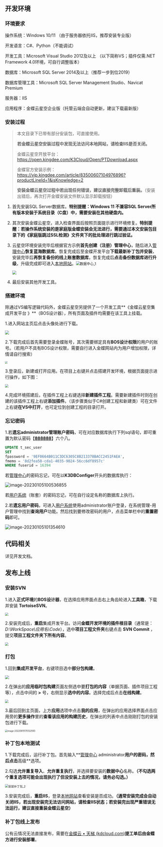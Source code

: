 ## 开发环境

### 环境要求

操作系统：Windows 10/11 （由于服务器依托IIS，推荐安装专业版）

开发语言：C#、Python（不能调试）

开发工具：Microsoft Visual Studio 2012及以上 （以下简称VS；插件仅需.NET Framework 4.0环境，可自行调整版本）

数据库：Microsoft SQL Server 2014及以上（推荐一步到位2019）

数据库管理工具：Microsoft SQL Server Management Studio、Navicat Premium

服务器：IIS

应用程序：金蝶云星空企业版（托管云端会自动更新，建议下载最新版）

### 安装过程

> 本文目录下已带有部分安装包，可直接使用。
>
> **若金蝶云星空安装过程中发现无法访问本地网站，请检查IIS是否关闭。**
>
> 金蝶云星空开放平台：https://open.kingdee.com/K3Cloud/Open/PTDownload.aspx
>
> 金蝶官方安装示例：https://vip.kingdee.com/article/83500607104976896?productLineId=1&isKnowledge=2
>
> **安装金蝶云星空过程中若出现任何错误，建议直接完整卸载后重装。**（安装出错后，再次打开金蝶安装文件默认显示卸载按钮）

1. 首先安装SQL Server数据库。**特别提醒：Windows 11 不兼容SQL Server所有版本安装于系统目录（C盘）中，需要安装在其他硬盘内。**

2. 其次安装金蝶云星空，进入检查界面后按照页面提示进行环境修复。**特别提醒：若操作系统安装的是家庭版金蝶安装会无法进行，需要通过本文安装包目录下的《家庭版跳过SSL检测》文件夹下的批处理进行跳过验证。**

3. 云星空环境安装完毕后根据官方示例**首先创建（注册）管理中心**，随后进入[管理中心](http://localhost:8000/)**恢复蓝海数据库**。恢复完成后至金蝶开发平台**下载最新补丁包并安装**，安装完毕后**再恢复备份的线上账套数据库**，恢复完成后**点击备份数据库进行升级**，升级完成即可进入[本地网站](http://localhost/K3Cloud)。<img src="操作说明书.assets/数据中心_1.png" alt="数据中心_1" style="zoom:80%;" />

   <img src="操作说明书.assets/数据中心_2.png" style="zoom: 80%;" />

4. 最后安装其他开发工具。

### 搭建环境

除通过VS编写逻辑代码外，金蝶云星空另提供了一个开发工具**《金蝶云星空集成开发平台 》**（BOS设计器），所有页面及插件均需要在该工具上挂载。

1.进入网站主页后点击头像处进行下载。

<img src="操作说明书.assets/搭建开发平台.png" style="zoom:80%;" />

2.下载完成后首先需要登录金蝶账号，其次需要绑定具有**BOS设计权限**的用户的账号。（若用户不具有BOS设计权限，需要自行进入金蝶网站内为用户增加权限，详情请自行搜索）

<img src="操作说明书.assets/搭建开发平台_2.png" style="zoom: 50%;" />

3.登录后，新建或打开应用。在项目上右键并点击搭建开发环境，根据页面提示进行操作，如下图：

<img src="操作说明书.assets/搭建开发平台_3.png" style="zoom: 67%;" />

4.完成环境搭建后，在插件工程上右键选择**新建插件工程**。需要新建插件时则在创建的该插件工程上右键**添加插件**。（该步骤类似于C#创建工程和新建类）可在文件上右键**在VS中打开**，也可定位到创建工程的目录打开。

### 忘记密码

1.若**遗忘administrator管理账户密码**，可在对应数据库执行下列sql语句，即可重置为默认密码【**<u>888888</u>**】六个八。

```sql
UPDATE t_sec_user
SET
fpassword = '9EF0664B011C3DC6305C8B213378BACC2451FAEA',
fmemo = '8d2fea58-cda1-4035-9024-56cc6df8957c'
WHERE fuserid = 16394
```

若[管理中心](http://localhost:8000/)的密码忘记，可在以**K3DBConfiger**开头的数据库执行：

![image-20230105100536855](操作说明书.assets/image-20230105100536855.png)

若[用户系统](http://localhost/K3Cloud)（账套）的密码忘记，可在自行设定名称的数据库上执行。

2.若**遗忘用户密码**，可进入[用户系统](http://localhost/K3Cloud)使用administrator账户登录，在系统管理-用户管理中找到**查询用户**功能。然后找到要修改密码的用户，点击菜单栏中的**重置密码**即可。

![image-20230105101354610](操作说明书.assets/image-20230105101354610.png)

## 代码相关

详见开发文档。

## 发布上线

### 安装SVN

1.进入**正式环境**的**BOS设计器**，在选择应用界面点击右上角齿轮进入**工具箱**，下载并安装 **TortoiseSVN**。

<img src="操作说明书.assets/发布_1.png" style="zoom: 67%;" />

2.安装完成后，**重启**集成开发平台。访问**金蝶开发环境的插件根目录**（通常是：*D:\WorkSpace\应用名\\Code*），选中**项目工程文件夹**右键点击 **SVN Commit** ，提交**项目工程文件夹下所有内容**。

<img src="操作说明书.assets/发布_2.png" style="zoom: 67%;" />

### 打包

1.回到**集成开发平台**，右键项目选中**部分包构建**。

<img src="操作说明书.assets/包构建.png" style="zoom:80%;" />

2.在弹出的**应用临时包构建**页面左侧选中要**打包的内容**（单据页面、插件项目工程等），点击中间的 **>** 号，右侧显示**选中的内容**。选择完成后点击**在线构建**。

<img src="操作说明书.assets/包构建_2.png" style="zoom: 67%;" />

3.最后回到主页面，上方**应用**选项中点击**我的应用**，在弹出的应用选择界面点击应用旁的**更多操作**里的**查看该应用的构建历史**，在弹出的列表中点击刚刚打包的安装包进行下载。

<img src="操作说明书.assets/打包.png" alt="image-20220615170122593" style="zoom: 50%;" />

### 补丁包本地测试

1.下载完成后，运行补丁包。首先输入**[管理中心](http://localhost:8000/) administrator**用户的密码，然后点击**高级**选项。

2.勾选**允许重复导入**、**允许重复执行**，并选择要安装的**数据中心**名称。**（不勾选两个重复选项可能会出现执行了但没安装上去的情况，请务必勾选。）**

<img src="操作说明书.assets/安装补丁包_2-16552832743271.png" alt="安装补丁包_2" style="zoom:67%;" />

3.安装完成后，**重启IIS**，登录[本地网站](http://localhost/K3Cloud)查看安装是否成功。**（通常安装完成会自动关闭IIS，若出现安装完无法访问网站，请检查IIS状态；若安装完出现严重错误无法运行，建议直接重装金蝶云星空）**

### 补丁包线上发布

公有云情况无法直接发布，需要在[金蝶云 • 天梯 (kdcloud.com)](https://ops.kdcloud.com/)**提工单后由金蝶方进行安装部署**。
